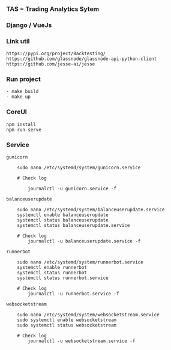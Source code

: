 ### TAS = Trading Analytics Sytem

### Django / VueJs

### Link util
    https://pypi.org/project/Backtesting/
    https://github.com/glassnode/glassnode-api-python-client
    https://github.com/jesse-ai/jesse

### Run project

    - make build
    - make up

### CoreUI

    npm install
    npm run serve

### Service

    gunicorn

        sudo nano /etc/systemd/system/gunicorn.service

        # Check log
            
            journalctl -u gunicorn.service -f

    balanceuserupdate
        
        sudo nano /etc/systemd/system/balanceuserupdate.service
        systemctl enable balanceuserupdate
        systemctl status balanceuserupdate
        systemctl status balanceuserupdate.service

        # Check log
            journalctl -u balanceuserupdate.service -f
    
    runnerbot
        
        sudo nano /etc/systemd/system/runnerbot.service
        systemctl enable runnerbot
        systemctl status runnerbot
        systemctl status runnerbot.service

        # Check log
            journalctl -u runnerbot.service -f
    
    websocketstream

        sudo nano /etc/systemd/system/websocketstream.service
        sudo systemctl enable websocketstream
        sudo systemctl status websocketstream

        # Check log
            journalctl -u websocketstream.service -f
